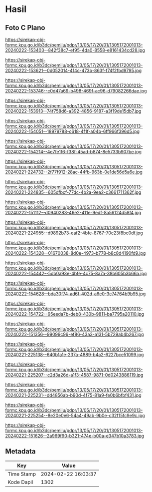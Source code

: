 # Hasil

## Foto C Plano

https://sirekap-obj-formc.kpu.go.id/b3dc/pemilu/pdpr/13/05/17/20/01/1305172001013-20240222-153403--842f38c7-ef95-4da0-8558-e8161434cd28.jpg

https://sirekap-obj-formc.kpu.go.id/b3dc/pemilu/pdpr/13/05/17/20/01/1305172001013-20240222-153621--0d052014-414c-473b-863f-f74f2fbd9795.jpg

https://sirekap-obj-formc.kpu.go.id/b3dc/pemilu/pdpr/13/05/17/20/01/1305172001013-20240222-153746--c0d47a69-b498-469f-ac96-d79082266dae.jpg

https://sirekap-obj-formc.kpu.go.id/b3dc/pemilu/pdpr/13/05/17/20/01/1305172001013-20240222-153913--74f758d6-a392-4856-9187-a3f19de15db7.jpg

https://sirekap-obj-formc.kpu.go.id/b3dc/pemilu/pdpr/13/05/17/20/01/1305172001013-20240222-154051--18979788-c618-4f1f-a04b-6ff966f396d5.jpg

https://sirekap-obj-formc.kpu.go.id/b3dc/pemilu/pdpr/13/05/17/20/01/1305172001013-20240222-154214--4e7fe1f6-f38f-45ad-b874-8e5733b907be.jpg

https://sirekap-obj-formc.kpu.go.id/b3dc/pemilu/pdpr/13/05/17/20/01/1305172001013-20240221-224732--2f77f912-28ac-44fb-963b-0e1de56d5a6e.jpg

https://sirekap-obj-formc.kpu.go.id/b3dc/pemilu/pdpr/13/05/17/20/01/1305172001013-20240221-224835--605dfbcf-77dc-4b2a-9ea2-c3661711362f.jpg

https://sirekap-obj-formc.kpu.go.id/b3dc/pemilu/pdpr/13/05/17/20/01/1305172001013-20240222-151112--d0940283-46e2-411e-9edf-8a56124d58f4.jpg

https://sirekap-obj-formc.kpu.go.id/b3dc/pemilu/pdpr/13/05/17/20/01/1305172001013-20240221-224955--d9892b73-eaf2-4bfe-8767-70c23f8bc0df.jpg

https://sirekap-obj-formc.kpu.go.id/b3dc/pemilu/pdpr/13/05/17/20/01/1305172001013-20240222-154328--01670038-8d0e-4973-b778-b8c8d4190fd9.jpg

https://sirekap-obj-formc.kpu.go.id/b3dc/pemilu/pdpr/13/05/17/20/01/1305172001013-20240222-154442--5db0a93e-4bfe-4c75-8a7a-38b605b3b66a.jpg

https://sirekap-obj-formc.kpu.go.id/b3dc/pemilu/pdpr/13/05/17/20/01/1305172001013-20240222-154628--bda30f74-ad6f-402d-a6e0-3c74764b9b95.jpg

https://sirekap-obj-formc.kpu.go.id/b3dc/pemilu/pdpr/13/05/17/20/01/1305172001013-20240222-154722--95eeda7b-deb8-430b-9811-ba7795a20110.jpg

https://sirekap-obj-formc.kpu.go.id/b3dc/pemilu/pdpr/13/05/17/20/01/1305172001013-20240222-151356--99099c96-ef86-43a3-a131-5b729ab4b267.jpg

https://sirekap-obj-formc.kpu.go.id/b3dc/pemilu/pdpr/13/05/17/20/01/1305172001013-20240221-225138--640b1a1e-237a-4889-b4a2-6227bce51099.jpg

https://sirekap-obj-formc.kpu.go.id/b3dc/pemilu/pdpr/13/05/17/20/01/1305172001013-20240221-225207--c2d3a26d-a1f3-4587-9871-0d0243886119.jpg

https://sirekap-obj-formc.kpu.go.id/b3dc/pemilu/pdpr/13/05/17/20/01/1305172001013-20240221-225231--dd4856ab-b90d-4f75-81a9-fe0b6bfbf431.jpg

https://sirekap-obj-formc.kpu.go.id/b3dc/pemilu/pdpr/13/05/17/20/01/1305172001013-20240221-225254--8e20e0e6-54a4-49ab-9b0e-c32f15fc9e9c.jpg

https://sirekap-obj-formc.kpu.go.id/b3dc/pemilu/pdpr/13/05/17/20/01/1305172001013-20240222-151626--2a969f90-b321-474e-b00a-e347b10a3783.jpg


## Metadata

| Key        | Value               |
| ---------- | ------------------- |
| Time Stamp | 2024-02-22 16:03:37 |
| Kode Dapil | 1302                |



